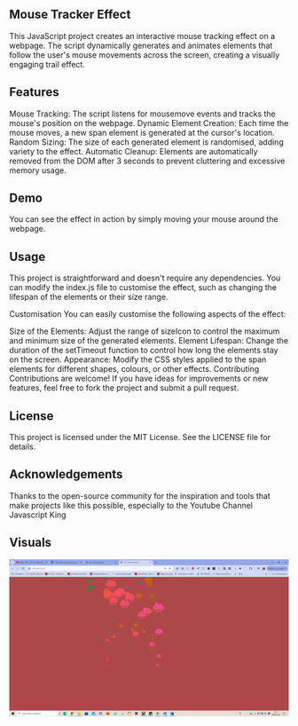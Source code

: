 ## Mouse Tracker Effect

This JavaScript project creates an interactive mouse tracking effect on a webpage. The script dynamically generates and animates elements that follow the user's mouse movements across the screen, creating a visually engaging trail effect.

## Features

Mouse Tracking: The script listens for mousemove events and tracks the mouse's position on the webpage.
Dynamic Element Creation: Each time the mouse moves, a new span element is generated at the cursor's location.
Random Sizing: The size of each generated element is randomised, adding variety to the effect.
Automatic Cleanup: Elements are automatically removed from the DOM after 3 seconds to prevent cluttering and excessive memory usage.

## Demo

You can see the effect in action by simply moving your mouse around the webpage.

## Usage

This project is straightforward and doesn't require any dependencies. You can modify the index.js file to customise the effect, such as changing the lifespan of the elements or their size range.

Customisation
You can easily customise the following aspects of the effect:

Size of the Elements: Adjust the range of sizeIcon to control the maximum and minimum size of the generated elements.
Element Lifespan: Change the duration of the setTimeout function to control how long the elements stay on the screen.
Appearance: Modify the CSS styles applied to the span elements for different shapes, colours, or other effects.
Contributing
Contributions are welcome! If you have ideas for improvements or new features, feel free to fork the project and submit a pull request.

## License

This project is licensed under the MIT License. See the LICENSE file for details.

## Acknowledgements

Thanks to the open-source community for the inspiration and tools that make projects like this possible, especially to the Youtube Channel Javascript King

## Visuals

![This is how it looks like in the browser](assets/Visual1.png)
